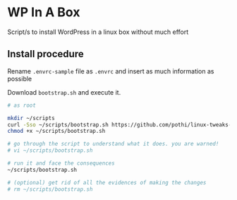 # WP In A Box

Script/s to install WordPress in a linux box without much effort

## Install procedure

Rename `.envrc-sample` file as `.envrc` and insert as much information as possible

Download `bootstrap.sh` and execute it.

```bash
# as root

mkdir ~/scripts
curl -Sso ~/scripts/bootstrap.sh https://github.com/pothi/linux-tweaks-deb/raw/master/bootstrap.sh
chmod +x ~/scripts/bootstrap.sh

# go through the script to understand what it does. you are warned!
# vi ~/scripts/bootstrap.sh

# run it and face the consequences
~/scripts/bootstrap.sh

# (optional) get rid of all the evidences of making the changes
# rm ~/scripts/bootstrap.sh

```
